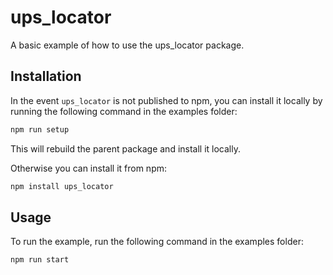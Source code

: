 # ups_locator

A basic example of how to use the ups_locator package.

## Installation

In the event `ups_locator` is not published to npm, you can install it locally by running the following command in the examples folder:

```sh
npm run setup
```

This will rebuild the parent package and install it locally.

Otherwise you can install it from npm:

```sh
npm install ups_locator
```

## Usage

To run the example, run the following command in the examples folder:

```sh
npm run start
```

<!-- This file was generated by liblab | https://liblab.com/ -->
